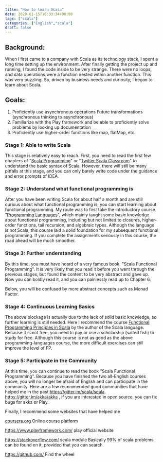 ```yaml
---
title: "How to learn Scala"
date: 2020-01-15T16:33:34+08:00
tags: ["scala"]
categories: ["English","scala"]
draft: false
---
```


## Background:

When I first came to a company with Scala as its technology stack, I spent a long time setting up the environment. After finally getting the project up and running, I found the code inside to be very strange. There were no loops, and data operations were a function nested within another function. This was very puzzling. So, driven by business needs and curiosity, I began to learn about Scala.

## Goals:

1. Proficiently use asynchronous operations Future transformations (synchronous thinking to asynchronous)
2. Familiarize with the Play framework and be able to proficiently solve problems by looking up documentation
3. Proficiently use higher-order functions like map, flatMap, etc.

### Stage 1: Able to write Scala

This stage is relatively easy to reach. First, you need to read the first few chapters of "[Scala Programming](https://www.douban.com/link2/?url=https%3A%2F%2Fbook.douban.com%2Fsubject%2F5377415%2F&query=scala+programming&cat_id=1001&type=search&pos=1)" or "[Twitter Scala Classroom](https://twitter.github.io/scala_school/zh_cn/index.html)" to understand the basic syntax of Scala. However, there will still be many pitfalls at this stage, and you can only barely write code under the guidance and error prompts of IDEA.

### Stage 2: Understand what functional programming is

After you have been writing Scala for about half a month and are still curious about what functional programming is, you can start learning about functional programming. My route was to first take the introductory course "[Programming Languages](https://www.coursera.org/learn/programming-languages/home/welcome)", which mainly taught some basic knowledge about functional programming, including but not limited to closures, higher-order functions, tail recursion, and algebraic types. Although the language is not Scala, this course laid a solid foundation for my subsequent functional programming. If you complete the assignments seriously in this course, the road ahead will be much smoother.

### Stage 3: Further understanding

By this time, you must have heard of a very famous book, "Scala Functional Programming". It is very likely that you read it before you went through the previous stages, but found the content to be very abstract and gave up. Now you can boldly read it, and you can painlessly read up to Chapter 6.

Below, you will be confused by more abstract concepts such as Monad Factor.

### Stage 4: Continuous Learning Basics

The above blockage is actually due to the lack of solid basic knowledge, so further learning is still needed. Here I recommend the course [Functional Programming Principles in Scala](https://www.coursera.org/learn/progfun1/home/welcome) by the author of the Scala language. Because it is not free, you need to pay or use a scholarship (salted fish) to study for free. Although this course is not as good as the above programming-languages course, the more difficult exercises can still improve the level of FP.

### Stage 5: Participate in the Community

At this time, you can continue to read the book "Scala Functional Programming". Because you have finished the two all-English courses above, you will no longer be afraid of English and can participate in the community. Here are a few recommended good communities that have helped me in the past https://gitter.im/scala/scala.   https://gitter.im/akka/akka , if you are interested in open source, you can fix bugs for akka or Play.

Finally, I recommend some websites that have helped me

[coursera.org](http://coursera.org/)  Online course platform

https://www.playframework.com/ play official website

https://stackoverflow.com/ scala module Basically 99% of scala problems can be found on it, provided that you can search

https://github.com/ Find the wheel
